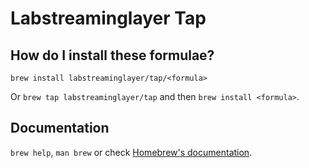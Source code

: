 # Labstreaminglayer Tap

## How do I install these formulae?

`brew install labstreaminglayer/tap/<formula>`

Or `brew tap labstreaminglayer/tap` and then `brew install <formula>`.

## Documentation

`brew help`, `man brew` or check [Homebrew's documentation](https://docs.brew.sh).
